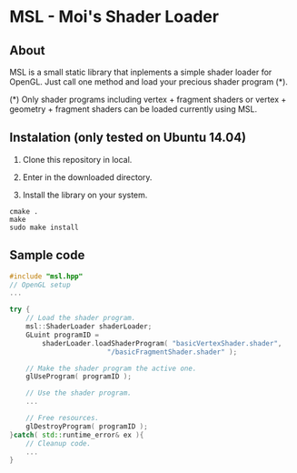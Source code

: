 # MSL - Moi's Shader Loader

## About
MSL is a small static library that inplements a simple shader loader for 
OpenGL. Just call one method and load your precious shader program (*).

(*) Only shader programs including vertex + fragment shaders or 
vertex + geometry + fragment shaders can be loaded currently using MSL.

## Instalation (only tested on Ubuntu 14.04)

1. Clone this repository in local.

2. Enter in the downloaded directory.

3. Install the library on your system.

```
cmake .
make
sudo make install
```

## Sample code

```c++
#include "msl.hpp"
// OpenGL setup
... 

try {
	// Load the shader program.
	msl::ShaderLoader shaderLoader;
	GLuint programID = 
		shaderLoader.loadShaderProgram( "basicVertexShader.shader", 
						"/basicFragmentShader.shader" );

	// Make the shader program the active one.
	glUseProgram( programID );

	// Use the shader program.
	...

	// Free resources.
	glDestroyProgram( programID );
}catch( std::runtime_error& ex ){
	// Cleanup code.
	...
}
```

